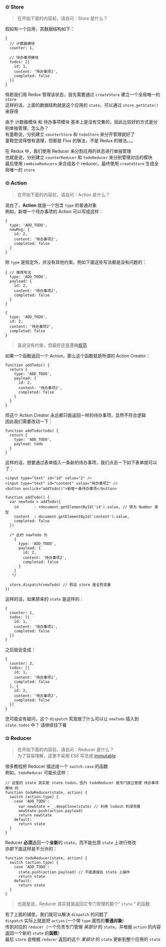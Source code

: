 ### <a name="store">⊙ Store</a>
> 在开始下面的内容前，请自问：Store 是什么？

假如有一个应用，其数据结构如下：
```
{
  // 计数器模块
  counter: 1,
  
  // 待办事项模块
  todos: [{
    id: 1,
    content: '待办事项1',
    completed: false
  }]
}
```
倘若我们用 Redux 管理该状态，首先需要通过 `createStore` 建立一个全局唯一的 `store`  
这样的话，上面的数据结构就是这个应用的 `state`，可以通过 `store.getState()` 来获得

由于 计数器模块 和 待办事项模块 基本上是没有交集的，因此比较好的方式是分别单独管理，怎么办？  
有童鞋说，分别建立 `counterStore` 和 `todoStore` 来分开管理就好了  
童鞋您说得很有道理，但那是 Flux 的做法，不是 Redux 的做法。。。  

在 Redux 中，我们使用 Reducer 来分割应用的状态进行单独管理  
也就是说，分别建立 `counterReducer` 和 `todoReducer` 来分别管理对应的模块  
最后使用 `combineReducers` 来合成各个 reducer，最终使用 `createStore` 生成全局唯一的 `store`

### <a name="action">⊙ Action</a>
> 在开始下面的内容前，请自问：Action 是什么？  

说白了，**Action** 就是一个包含 `type` 的普通对象  
例如，新增一个待办事项的 Action 可以写成这样：
```
{
  type: 'ADD_TODO',
  newMsg: {
    id: 2,
    content: '待办事项2',
    completed: false
  }
}
```
除 `type` 是规定外，并没有其他约束。例如下面这些写法都是没有问题的：
```
{ // 推荐写法
  type: 'ADD_TODO',
  payload: {
    id: 2,
    content: '待办事项2',
    completed: false
  }
}

{
  type: 'ADD_TODO',
  id: 2,
  content: '待办事项2',
  completed: false
}
```
> 虽说没有约束，但最好还是遵循[规范](flux-action-pattern)

如果一个函数返回一个 Action，那么这个函数就是所谓的 Action Creator：
```
function addTodo() {
  return {
    type: 'ADD_TODO',
    payload: {
      id: 2,
      content: '待办事项2',
      completed: false
    }
  }
}
```

但这个 Action Creator 永远都只能返回一样的待办事项，显然不符合逻辑  
因此我们需要改动一下：
```
function addTodo(todo) {
  return {
    type: 'ADD_TODO',
    payload: todo
  }
}
```

这样的话，想要通过表单插入一条新的待办事项，我们点击一下如下表单就可以了：
```
<input type="text" id="id" value="2" />
<input type="text" id="content" value="待办事项2" />
<button onclick="addTodo()">新增一条待办事项</button>

function addTodo() {
  var newTodo = addTodo({
    id       : +document.getElementById('id').value, // 转为 Number 类型
    content  : document.getElementById('content').value,
    completed: false
  })
  
  /* 此时 newTodo 为
    {
      type: 'ADD_TODO',
      payload: {
        id: 2,
        content: '待办事项2',
        completed: false
      }
    }
   */
   
  store.dispatch(newTodo) // 假设 store 是全局变量
})
```

这样的话，如果原来的 `state` 是这样的：
```
{
  counter: 1,
  todos: [{
    id: 1,
    content: '待办事项1',
    completed: false
  }]
}
```

之后就会变成：
```
{
  counter: 2,
  todos: [{
    id: 1,
    content: '待办事项1',
    completed: false
  }, {
    id: 2,
    content: '待办事项2',
    completed: false
  }]
}
```

您可能会有疑问，这个 `dispatch` 究竟做了什么可以让 `newTodo` 插入到 `state.todos` 中？ 请继续往下看

### <a name="reducer">⊙ Reducer</a>
> 在开始下面的内容前，请自问：Reducer 是什么？  
> 为了容易理解，这里不采用 ES6 写法或 [Immutable](immutable)

很多教程把 Reducer 描述成一个 `switch-case` 的函数  
例如，`todoReducer` 可能长这样：
```
// 这里的 state 其实是 state.todos，因为 todoReducer 是专门独立管理 待办事项模块 的
function todoReducer(state, action) {
  switch (action.type) {
    case 'ADD_TODO':
      var newState = _.deepClone(state) // 利用 lodash 的深克隆
      newState.push(action.payload)
      return newState
    default:
      return state
  }
}
```

Reducer **必须**返回一个**全新**的 `state`，而不能在原 `state` 上进行修改  
亦即下面这样是不允许的：
```
function todoReducer(state, action) {
  switch (action.type) {
    case 'ADD_TODO':
      state.push(action.payload) // 不能直接在 state 上操作
      return state
    default:
      return state
  }
}
```
> 也就是说，Reducer 其实就是返回它专门管理的那个“ `state` ” 的函数

有了上面的铺垫，我们就可以解决 `dispatch` 的问题了  
`dispatch` 实际上就是把 `action` (一个带 `type` 属性的**普通对象**)   
传到对应的 `reducer`（一个负责专门管理 *某部分* 的 `state`，并根据 `action` 的内容返回一个新的 `state` 的**函数**）  
最后 `store` 会根据 `reducer` 返回的这个 *某部分* 的 `state` 更新到整个应用的 `state`
